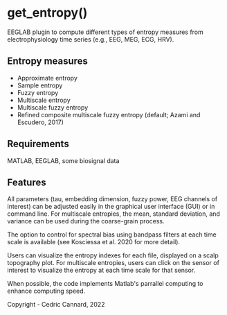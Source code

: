 # get_entropy()

EEGLAB plugin to compute different types of entropy measures from electrophysiology time series (e.g., EEG, MEG, ECG, HRV).

## Entropy measures

- Approximate entropy
- Sample entropy
- Fuzzy entropy
- Multiscale entropy
- Multiscale fuzzy entropy
- Refined composite multiscale fuzzy entropy (default; Azami and Escudero, 2017)

## Requirements

MATLAB, EEGLAB, some biosignal data

## Features

All parameters (tau, embedding dimension, fuzzy power, EEG channels of interest) can be adjusted easily in the graphical user interface (GUI) or in command line. For multiscale entropies, the mean, standard deviation, and variance can be used during the coarse-grain process. 

The option to control for spectral bias using bandpass filters at each time scale is available (see Kosciessa et al. 2020 for more detail).

Users can visualize the entropy indexes for each file, displayed on a scalp topography plot. For multiscale entropies, users can click on the sensor of interest to visualize the entropy at each time scale for that sensor. 

When possible, the code implements Matlab's parrallel computing to enhance computing speed.


Copyright - Cedric Cannard, 2022

